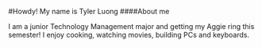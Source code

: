 #Howdy! My name is Tyler Luong
####About me

I am a junior Technology Management major and getting my Aggie ring this semester! I enjoy cooking, watching movies, building PCs and keyboards.
